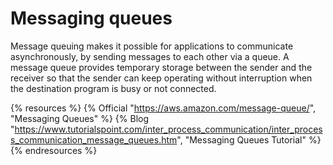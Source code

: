 # Messaging queues

Message queuing makes it possible for applications to communicate asynchronously, by sending messages to each other via a queue. A message queue provides temporary storage between the sender and the receiver so that the sender can keep operating without interruption when the destination program is busy or not connected.

{% resources %}
  {% Official "https://aws.amazon.com/message-queue/", "Messaging Queues" %}
  {% Blog "https://www.tutorialspoint.com/inter_process_communication/inter_process_communication_message_queues.htm", "Messaging Queues Tutorial" %}
{% endresources %}
